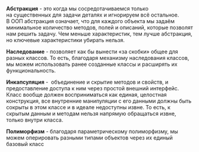 **Абстракция** - это когда мы сосредотачиваемся только на существенных для задачи деталях и игнорируем всё остальное. В ООП абстракция означает, что для каждого объекта мы задаём минимальное количество методов, полей и описаний, которые позволят нам решить задачу. Чем меньше характеристик, тем лучше абстракция, но ключевые характеристики убирать нельзя.

**Наследование** - позволяет как бы вынести «за скобки» общее для разных классов. То есть, благодаря механизму наследования классов, мы можем использовать ранее созданные классы и расширять их функциональность.

**Инкапсуляция** -  объединение и скрытие методов и свойств, и предоставление доступа к ним через простой внешний интерфейс. Класс вообще должен восприниматься как единая, целостная конструкция, все внутренние манипуляции с его данными должны быть сокрыты в этом классе и в идеале недоступны извне. То есть, к скрытым данным и методам нельзя напрямую обращаться извне, только внутри класса. 

**Полиморфизм** - благодаря параметрическому полиморфизму, мы можем оперировать разными типами объектов через их единый базовый класс